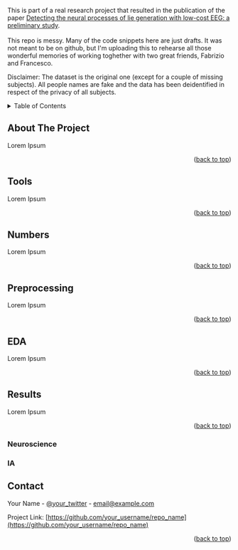 <div id="top"></div>

This is part of a real research project that resulted in the publication of the paper [Detecting the neural processes of lie generation with low-cost EEG: a preliminary study](./Garofalo_et_al_GNB_2020_paper_35.pdf).   
 <br />
This repo is messy. Many of the code snippets here are just drafts. It was not meant to be on github, but I'm uploading this to rehearse all those wonderful memories of working toghether with two great friends, Fabrizio and Francesco.  

Disclaimer: The dataset is the original one (except for a couple of missing subjects). All people names are fake and the data has been deidentified in respect of the privacy of all subjects.



<!-- TABLE OF CONTENTS -->
<details>
  <summary>Table of Contents</summary>
  <ol>
    <li><a href="#about-the-project">About The Project</a></li>
    <li><a href="#tools">Methods and Tools</a></li>
    <li><a href="#numbers">Numbers</a></li>
    <li><a href="#preprocessing">Preprocessing</a></li>
    <li><a href="#eda">Exploratory Data Analysis</a></li>
    <li>
      <a href="#results">Results</a>
      <ul>
        <li><a href="#bio">Neuroscience</a></li>
        <li><a href="#ai">AI</a></li>
      </ul>
    </li>
  </ol>
</details>



<!-- ABOUT THE PROJECT -->
## About The Project

Lorem Ipsum

<p align="right">(<a href="#top">back to top</a>)</p>


<!-- Methods and Tools -->
## Tools

Lorem Ipsum

<p align="right">(<a href="#top">back to top</a>)</p>

<!-- Numbers -->
## Numbers

Lorem Ipsum

<p align="right">(<a href="#top">back to top</a>)</p>

<!-- Preprocessing -->
## Preprocessing

Lorem Ipsum

<p align="right">(<a href="#top">back to top</a>)</p>

<!-- Exploratory Data Analysis -->
## EDA

Lorem Ipsum

<p align="right">(<a href="#top">back to top</a>)</p>

<!-- Results -->
## Results

Lorem Ipsum

<p align="right">(<a href="#top">back to top</a>)</p>

### Neuroscience
### IA



<!-- CONTACT -->
## Contact

Your Name - [@your_twitter](https://twitter.com/your_username) - email@example.com

Project Link: [https://github.com/your_username/repo_name](https://github.com/your_username/repo_name)

<p align="right">(<a href="#top">back to top</a>)</p>



